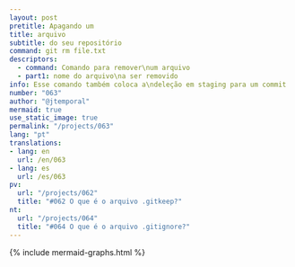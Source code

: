 ```yaml
---
layout: post
pretitle: Apagando um
title: arquivo
subtitle: do seu repositório
command: git rm file.txt
descriptors:
  - command: Comando para remover\num arquivo
  - part1: nome do arquivo\na ser removido
info: Esse comando também coloca a\ndeleção em staging para um commit
number: "063"
author: "@jtemporal"
mermaid: true
use_static_image: true
permalink: "/projects/063"
lang: "pt"
translations:
- lang: en
  url: /en/063
- lang: es
  url: /es/063    
pv:
  url: "/projects/062"
  title: "#062 O que é o arquivo .gitkeep?"
nt:
  url: "/projects/064"
  title: "#064 O que é o arquivo .gitignore?"
---
```


{% include mermaid-graphs.html %}